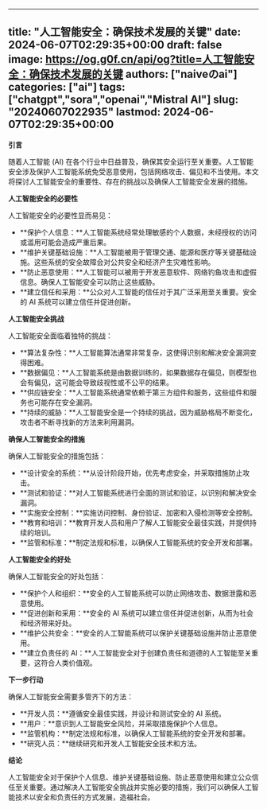 
---
title: "人工智能安全：确保技术发展的关键"
date: 2024-06-07T02:29:35+00:00
draft: false
image: https://og.g0f.cn/api/og?title=人工智能安全：确保技术发展的关键
authors: ["naiveのai"]
categories: ["ai"]
tags: ["chatgpt","sora","openai","Mistral AI"]
slug: "20240607022935"
lastmod: 2024-06-07T02:29:35+00:00
---
**引言**

随着人工智能 (AI) 在各个行业中日益普及，确保其安全运行至关重要。人工智能安全涉及保护人工智能系统免受恶意使用，包括网络攻击、偏见和不当使用。本文将探讨人工智能安全的重要性、存在的挑战以及确保人工智能安全发展的措施。

**人工智能安全的必要性**

人工智能安全的必要性显而易见：

- **保护个人信息：**人工智能系统经常处理敏感的个人数据，未经授权的访问或滥用可能会造成严重后果。
- **维护关键基础设施：**人工智能被用于管理交通、能源和医疗等关键基础设施。这些系统的安全故障会对公共安全和经济产生灾难性影响。
- **防止恶意使用：**人工智能可以被用于开发恶意软件、网络钓鱼攻击和虚假信息。确保人工智能安全可以防止这些威胁。
- **建立信任和采用：**公众对人工智能的信任对于其广泛采用至关重要。安全的 AI 系统可以建立信任并促进创新。

**人工智能安全挑战**

人工智能安全面临着独特的挑战：

- **算法复杂性：**人工智能算法通常非常复杂，这使得识别和解决安全漏洞变得困难。
- **数据偏见：**人工智能系统是由数据训练的，如果数据存在偏见，则模型也会有偏见，这可能会导致歧视性或不公平的结果。
- **供应链安全：**人工智能系统通常依赖于第三方组件和服务，这些组件和服务也可能存在安全漏洞。
- **持续的威胁：**人工智能安全是一个持续的挑战，因为威胁格局不断变化，攻击者不断寻找新的方法来利用漏洞。

**确保人工智能安全的措施**

确保人工智能安全的措施包括：

- **设计安全的系统：**从设计阶段开始，优先考虑安全，并采取措施防止攻击。
- **测试和验证：**对人工智能系统进行全面的测试和验证，以识别和解决安全漏洞。
- **实施安全控制：**实施访问控制、身份验证、加密和入侵检测等安全控制。
- **教育和培训：**教育开发人员和用户了解人工智能安全最佳实践，并提供持续的培训。
- **监管和标准：**制定法规和标准，以确保人工智能系统的安全开发和部署。

**人工智能安全的好处**

确保人工智能安全的好处包括：

- **保护个人和组织：**安全的人工智能系统可以防止网络攻击、数据泄露和恶意使用。
- **促进创新和采用：**安全的 AI 系统可以建立信任并促进创新，从而为社会和经济带来好处。
- **维护公共安全：**安全的人工智能系统可以保护关键基础设施并防止恶意使用。
- **建立负责任的 AI：**人工智能安全对于创建负责任和道德的人工智能至关重要，这符合人类价值观。

**下一步行动**

确保人工智能安全需要多管齐下的方法：

- **开发人员：**遵循安全最佳实践，并设计和测试安全的 AI 系统。
- **用户：**意识到人工智能安全风险，并采取措施保护个人信息。
- **监管机构：**制定法规和标准，以确保人工智能系统的安全开发和部署。
- **研究人员：**继续研究和开发人工智能安全技术和方法。

**结论**

人工智能安全对于保护个人信息、维护关键基础设施、防止恶意使用和建立公众信任至关重要。通过解决人工智能安全挑战并实施必要的措施，我们可以确保人工智能技术以安全和负责任的方式发展，造福社会。